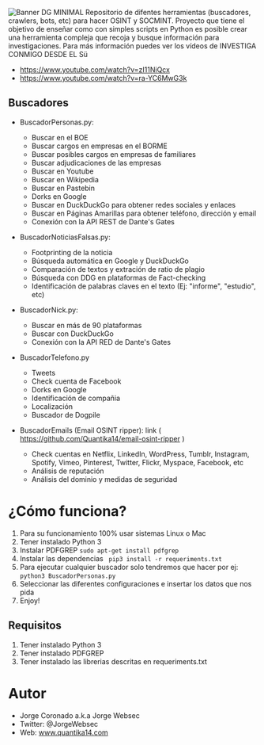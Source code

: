 ![Banner DG MINIMAL](https://quantika14.com/wp-content/uploads/2020/04/DG-minimal-version2.jpg)
Repositorio de difentes herramientas (buscadores, crawlers, bots, etc) para hacer OSINT y SOCMINT. Proyecto que tiene el objetivo de enseñar como con simples scripts en Python es posible crear una herramienta compleja que recoja y busque información para investigaciones. Para más información puedes ver los vídeos de INVESTIGA CONMIGO DESDE EL Sü
* https://www.youtube.com/watch?v=zI11NiQcx
* https://www.youtube.com/watch?v=ra-YC6MwG3k

## Buscadores

* BuscadorPersonas.py: 
  * Buscar en el BOE
  * Buscar cargos en empresas en el BORME
  * Buscar posibles cargos en empresas de familiares
  * Buscar adjudicaciones de las empresas
  * Buscar en Youtube
  * Buscar en Wikipedia
  * Buscar en Pastebin
  * Dorks en Google
  * Buscar en DuckDuckGo para obtener redes sociales y enlaces
  * Buscar en Páginas Amarillas para obtener teléfono, dirección y email
  * Conexión con la API REST de Dante's Gates

* BuscadorNoticiasFalsas.py:
  * Footprinting de la noticia
  * Búsqueda automática en Google y DuckDuckGo
  * Comparación de textos y extración de ratio de plagio
  * Búsqueda con DDG en plataformas de Fact-checking
  * Identificación de palabras claves en el texto (Ej: "informe", "estudio", etc)

* BuscadorNick.py:
  * Buscar en más de 90 plataformas
  * Buscar con DuckDuckGo
  * Conexión con la API RED de Dante's Gates

* BuscadorTelefono.py
  * Tweets
  * Check cuenta de Facebook
  * Dorks en Google
  * Identificación de compañia
  * Localización
  * Buscador de Dogpile

* BuscadorEmails (Email OSINT ripper): link ( https://github.com/Quantika14/email-osint-ripper )
  * Check cuentas en Netflix, LinkedIn, WordPress, Tumblr, Instagram, Spotify, Vimeo, Pinterest, Twitter, Flickr, Myspace, Facebook, etc
  * Análisis de reputación
  * Análisis del dominio y medidas de seguridad 
  
# ¿Cómo funciona?

1. Para su funcionamiento 100% usar sistemas Linux o Mac
1. Tener instalado Python 3
1. Instalar PDFGREP ```sudo apt-get install pdfgrep```
1. Instalar las dependencias ``` pip3 install -r requeriments.txt```
1. Para ejecutar cualquier buscador solo tendremos que hacer por ej: ```python3 BuscadorPersonas.py```
1. Seleccionar las diferentes configuraciones e insertar los datos que nos pida
1. Enjoy!

## Requisitos

1. Tener instalado Python 3
1. Tener instalado PDFGREP
1. Tener instalado las librerias descritas en requeriments.txt

# Autor
* Jorge Coronado a.k.a Jorge Websec
* Twitter: @JorgeWebsec
* Web: www.quantika14.com
